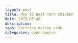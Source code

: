 ```yaml
---
layout: post
title: How to Beat Yarn Chicken
date: 2023-03-08
description: 
tags: knitting making code
categories: open-source
---
```

